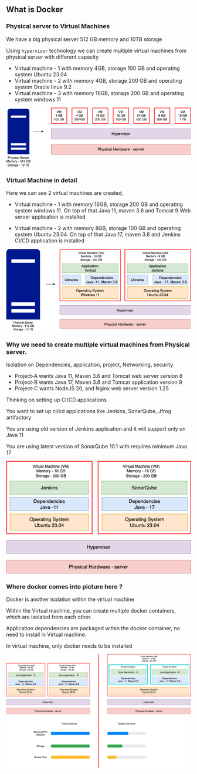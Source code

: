 ## What is Docker

### Physical server to Virtual Machines

We have a big physical server 512 GB memory and 10TB storage

Using `hypervisor` technology we can create multiple virtual machines from physical server with different capacity

* Virtual machine - 1 with memory 4GB, storage 100 GB and operating system Ubuntu 23.04
* Virtual machine - 2 with memory 4GB, storage 200 GB and operating system Oracle linux 9.2
* Virtual machine - 3 with memory 16GB, storage 200 GB and operating system windows 11

![Server](/content/docker/tutorials/images/server.png)

### Virtual Machine in detail

Here we can see 2 virtual machines are created,

* Virtual machine - 1 with memory 16GB, storage 200 GB and operating system windows 11. On top of that Java 11, maven 3.6 and Tomcat 9 Web server application is installed

* Virtual machine - 2 with memory 8GB, storage 100 GB and operating system Ubuntu 23.04. On top of that Java 17, maven 3.8 and Jenkins CI/CD application is installed

![Server-detail](/content/docker/tutorials/images/server-detail.png)

### Why we need to create multiple virtual machines from Physical server.

Isolation on Dependencies, application, project, Networking, security

* Project-A wants Java 11, Maven 3.6 and Tomcat web server version 8
* Project-B wants Java 17, Maven 3.8 and Tomcat application version 9
* Project-C wants NodeJS 20, and Nginx web server version 1.25

Thinking on setting up CI/CD applications

You want to set up ci/cd applications like Jenkins, SonarQube, Jfrog artifactory

You are using old version of Jenkins application and it will support only on Java 11

You are using latest version of SonarQube 10.1 with requires minimum Java 17

![cicd-server](/content/docker/tutorials/images/cicd-server.png)

### Where docker comes into picture here ?

Docker is another isolation within the virtual machine

Within the Virtual machine, you can create multiple docker containers, which are isolated from each other.

Application dependencies are packaged within the docker container, no need to install in Virtual machine.

In virtual machine, only docker needs to be installed

![cicd-server](/content/docker/tutorials/images/docker.png)